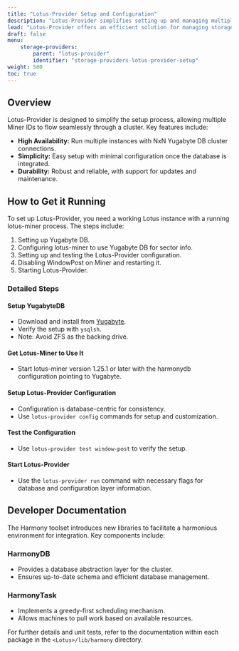 ```yaml
---
title: "Lotus-Provider Setup and Configuration"
description: "Lotus-Provider simplifies setting up and managing multiple Miner IDs in a cluster, offering high availability, simplicity, and durability. It integrates with Yugabyte DB for efficient data management and scalability."
lead: "Lotus-Provider offers an efficient solution for managing storage providers in a Lotus network, with a focus on high availability, easy setup, and robust data management using Yugabyte DB."
draft: false
menu:
    storage-providers:
        parent: "lotus-provider"
        identifier: "storage-providers-lotus-provider-setup"
weight: 500
toc: true
---
```


## Overview
Lotus-Provider is designed to simplify the setup process, allowing multiple Miner IDs to flow seamlessly through a cluster. Key features include:
- **High Availability:** Run multiple instances with NxN Yugabyte DB cluster connections.
- **Simplicity:** Easy setup with minimal configuration once the database is integrated.
- **Durability:** Robust and reliable, with support for updates and maintenance.

## How to Get it Running
To set up Lotus-Provider, you need a working Lotus instance with a running lotus-miner process. The steps include:
1. Setting up Yugabyte DB.
2. Configuring lotus-miner to use Yugabyte DB for sector info.
3. Setting up and testing the Lotus-Provider configuration.
4. Disabling WindowPost on Miner and restarting it.
5. Starting Lotus-Provider.

### Detailed Steps
#### Setup YugabyteDB
- Download and install from [Yugabyte](http://download.yugabyte.com).
- Verify the setup with `ysqlsh`.
- Note: Avoid ZFS as the backing drive.

#### Get Lotus-Miner to Use It
- Start lotus-miner version 1.25.1 or later with the harmonydb configuration pointing to Yugabyte.

#### Setup Lotus-Provider Configuration
- Configuration is database-centric for consistency.
- Use `lotus-provider config` commands for setup and customization.

#### Test the Configuration
- Use `lotus-provider test window-post` to verify the setup.

#### Start Lotus-Provider
- Use the `lotus-provider run` command with necessary flags for database and configuration layer information.

## Developer Documentation
The Harmony toolset introduces new libraries to facilitate a harmonious environment for integration. Key components include:

### HarmonyDB
- Provides a database abstraction layer for the cluster.
- Ensures up-to-date schema and efficient database management.

### HarmonyTask
- Implements a greedy-first scheduling mechanism.
- Allows machines to pull work based on available resources.

For further details and unit tests, refer to the documentation within each package in the `<Lotus>/lib/harmony` directory.